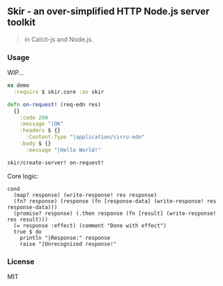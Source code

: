 
Skir - an over-simplified HTTP Node.js server toolkit
----

> in Calcit-js and Node.js.

### Usage

WIP...

```clojure
ns demo
  :require $ skir.core :as skir

defn on-request! (req-edn res)
  {}
    :code 200
    :message "|OK"
    :headers $ {}
      :Content-Type "|application/cirru-edn"
    :body $ {}
      :message "|Hello World!"

skir/create-server! on-request!
```

Core logic:

```cirru
cond
  (map? response) (write-response! res response)
  (fn? response) (response (fn [response-data] (write-response! res response-data)))
  (promise? response) (.then response (fn [result] (write-response! res result)))
  (= response :effect) (comment "Done with effect")
  true $ do
    println "|Response:" response
    raise "|Unrecognized response!"
```

### License

MIT
